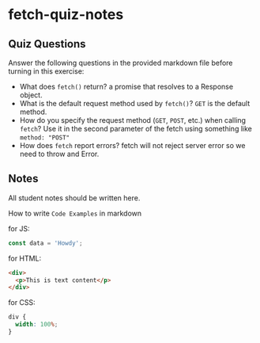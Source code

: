 # fetch-quiz-notes

## Quiz Questions

Answer the following questions in the provided markdown file before turning in this exercise:

- What does `fetch()` return?
  a promise that resolves to a Response object.
- What is the default request method used by `fetch()`?
  `GET` is the default method.
- How do you specify the request method (`GET`, `POST`, etc.) when calling `fetch`?
  Use it in the second parameter of the fetch using something like `method: "POST"`
- How does `fetch` report errors?
  fetch will not reject server error so we need to throw and Error.

## Notes

All student notes should be written here.

How to write `Code Examples` in markdown

for JS:

```javascript
const data = 'Howdy';
```

for HTML:

```html
<div>
  <p>This is text content</p>
</div>
```

for CSS:

```css
div {
  width: 100%;
}
```
